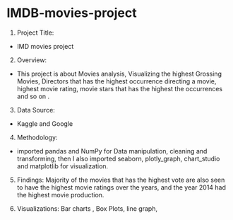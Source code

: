 # IMDB-movies-project
1.	Project Title:
- IMD movies project

2. Overview:
- This project is about Movies analysis, Visualizing the highest Grossing Movies, Directors that has the highest occurrence directing a movie, highest movie rating, movie stars that has the highest the occurrences and so on .

3. Data Source:
- Kaggle and Google 

4. Methodology:
- imported pandas and NumPy for Data manipulation, cleaning and transforming, then I also imported seaborn, plotly_graph, chart_studio and matplotlib for visualization.

5. Findings:
Majority of the movies that has the highest vote are also seen to have the highest movie ratings over the years, and the year 2014 had the highest movie production.

6. Visualizations:
Bar charts , Box Plots, line graph,


